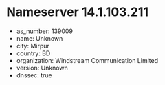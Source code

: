 # Nameserver 14.1.103.211

* as_number: 139009
* name: Unknown
* city: Mirpur
* country: BD
* organization: Windstream Communication Limited
* version: Unknown
* dnssec: true
